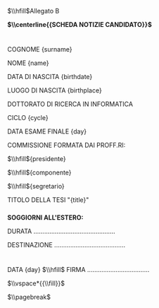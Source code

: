 
$\\hfill$Allegato B

**$\\centerline{{SCHEDA NOTIZIE CANDIDATO}}$**

# 

COGNOME {surname}

NOME {name}

DATA DI NASCITA {birthdate}

LUOGO DI NASCITA {birthplace}

DOTTORATO DI RICERCA IN INFORMATICA

CICLO {cycle}

DATA ESAME FINALE {day}

COMMISSIONE FORMATA DAI PROFF.RI:

$\\hfill${presidente}

$\\hfill${componente}

$\\hfill${segretario}

TITOLO DELLA TESI "{title}"

### 

**SOGGIORNI ALL'ESTERO:**



DURATA ..............................................

DESTINAZIONE ........................................

# 



DATA {day} $\\hfill$ FIRMA ...................................

$\\vspace*{{\\fill}}$

$\\pagebreak$
